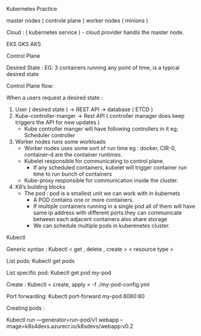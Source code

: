 Kubernetes Practice

master nodes ( controle plane ) 
worker nodes ( minions ) 

Cloud :  ( kubernetes service ) - cloud provider handls the master node.  

EKS 
GKS 
AKS 


Control Plane 

Desired State :
EG: 3 containers running any point of time, is a typical desired state 


Control Plane flow: 

When a users request a desired state : 

1. User ( desired state ) -> REST API -> database ( ETCD ) 
2. Kube-controller-manger -> Rest API ( controller manager does  keep triggers the API for new updates )
    *  Kube controller manger will have following controllers in it eg; Scheduler controller
3. Worker nodes runs some workloads 
    * Worker nodes uses some sort of run time eg : docker, CIR-0, container-d are the container runtimes.
    * Kubelet responsible for communicating to control plane.
        * If any scheduled containers, kubelet will trigger container run time to run bunch of containers 
    * Kube-proxy responsible for communication inside the cluster.
4. K8’s building blocks 
    * The pod : pod is a smallest unit we can work with in kubernets
        * A POD contains one or more containers.
        * If multiple containers running in a single pod all of them will have same ip address with different ports.they can communicate between each adjacent containers also share storage 
        * We can schedule multiple pods in kuberenetes cluster.

Kubectl 

Generic syntax : 
Kubectl < get , delete , create > < resource type >

List pods: 
Kubectl get pods

List specific pod: 
Kubectl get pod my-pod

Create : 
Kubectl < create, apply > -f ./my-pod-config.yml

Port forwarding:
Kubectl port-forward my-pod 8080:80

Creating pods : 

Kubectl run —generator=run-pod/v1 webapp –image=k8s4devs.azurecr.io/k8sdevs/webapp:v0.2


